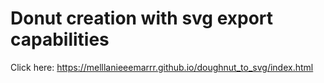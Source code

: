 # Donut creation with svg export capabilities
Click here: https://melllanieeemarrr.github.io/doughnut_to_svg/index.html
